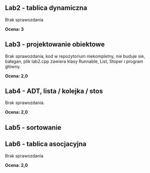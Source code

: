 ## Lab2 - tablica dynamiczna

Brak sprawozdania

**Ocena: 3**


## Lab3 - projektowanie obiektowe

Brak sprawozdania, kod w repozytorium niekompletny, nie buduje sie, bałagan,
plik lab2.cpp zawiera klasy Runnable, List, Stoper i program główny.

**Ocena: 2,0**

## Lab4 - ADT, lista / kolejka / stos

Brak sprawozdania.


**Ocena: 2,0**

## Lab5 - sortowanie

## Lab6 - tablica asocjacyjna

Brak sprawozdania

**Ocena: 2,0**
